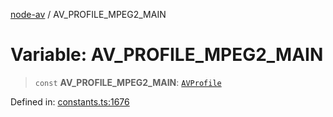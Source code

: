 [node-av](../globals.md) / AV\_PROFILE\_MPEG2\_MAIN

# Variable: AV\_PROFILE\_MPEG2\_MAIN

> `const` **AV\_PROFILE\_MPEG2\_MAIN**: [`AVProfile`](../type-aliases/AVProfile.md)

Defined in: [constants.ts:1676](https://github.com/seydx/av/blob/f8631fc881b394300b1479f511d55cf1c370a87f/src/constants/constants.ts#L1676)
